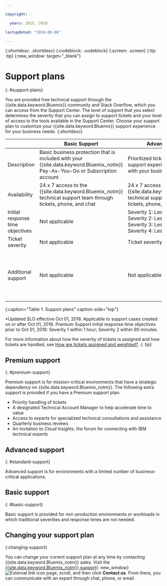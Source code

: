 ```yaml
---

copyright:

  years: 2015, 2018

lastupdated: "2018-08-08"

---
```



{:shortdesc: .shortdesc}
{:codeblock: .codeblock}
{:screen: .screen}
{:tip: .tip}
{:new_window: target="_blank"}

# Support plans
{: #support-plans}

You are provided free technical support through the {{site.data.keyword.Bluemix}} community and Stack Overflow, which you can access from the Support Center. The level of support that you select determines the severity that you can assign to support tickets and your level of access to the tools available in the Support Center. Choose your support plan to customize your {{site.data.keyword.Bluemix}} support experience for your business needs.
{:shortdesc}

|  | Basic Support | Advanced Support | Premium Support |
|-------------|-------------|-------------|-------------|
| Description |	Basic business protection that is included with your {{site.data.keyword.Bluemix_notm}} Pay-As-You-Go or Subscription account | Prioritized ticket handling and support experience that is aligned with your business needs | Client engagement that is aligned with your business outcomes to accelerate time-to-value |
| Availability | 24 x 7 access to the {{site.data.keyword.Bluemix_notm}} technical support team through tickets, phone, and chat | 24 x 7 access to the {{site.data.keyword.Bluemix_notm}} technical support team through tickets, phone, and chat | 24 x 7 access to the {{site.data.keyword.Bluemix_notm}} technical support team through tickets, phone, and chat |
| Initial response time objectives | Not applicable | Severity 1: Less than one hour <br/> Severity 2: Less than two hours <br/> Severity 3: Less than four hours <br/> Severity 4: Less than eight hours | Severity 1: Less than 15 minutes* <br/> Severity 2: Less than 1 hour* <br/> Severity 3: Less than two hours <br/> Severity 4: Less than four hours |
| Ticket severity | Not applicable | Ticket severity ranking available | Ticket severity ranking available |
| Additional support | Not applicable | Not applicable | Technical Account Manager assigned <br/> <br/> Quarterly business reviews <br/><br/> Access to experts <br/> <br/> Invitation to *Cloud Insights* |
{:caption="Table 1. Support plans" caption-side="top"}

*Updated SLO effective Oct 01, 2018. Applicable to support cases created on or after Oct 01, 2018. 
Premium Support initial response time objectives prior to Oct 01, 2018: Severity 1 within 1 hour; Severity 2 within 90 minutes.

For more information about how the severity of tickets is assigned and how tickets are handled, see [How are tickets assigned and weighted?](/docs/get-support/ticketweight.html).
{: tip} 

## Premium support
{: #premium-support}

Premium support is for mission-critical environments that have a strategic dependency on {{site.data.keyword.Bluemix_notm}}. The following extra support is provided if you have a Premium support plan:
  * Priority handling of tickets
  * A designated Technical Account Manager to help accelerate time to value
  * Access to experts for specialized technical consultations and assistance
  * Quarterly business reviews
  * An invitation to *Cloud Insights*, the forum for connecting with IBM technical experts

## Advanced support
{: #standard-support}

Advanced support is for environments with a limited number of business-critical applications.

## Basic support
{: #basic-support}

Basic support is provided for non-production environments or workloads in which traditional severities and response times are not needed.

## Changing your support plan
{:changing-support}

You can change your current support plan at any time by contacting {{site.data.keyword.Bluemix_notm}} sales. Visit the [{{site.data.keyword.Bluemix_notm}} support](https://www.ibm.com/cloud/support){: new_window} ![External link icon](../icons/launch-glyph.svg "External link icon") page, scroll, and then click **Contact us**. From there, you can communicate with an expert through chat, phone, or email.  


